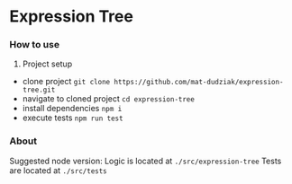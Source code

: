 # Expression Tree

### How to use
1. Project setup
  - clone project
  `git clone https://github.com/mat-dudziak/expression-tree.git`
  - navigate to cloned project
  `cd expression-tree`
  - install dependencies
  `npm i`
  - execute tests
  `npm run test`

### About
Suggested node version: 
Logic is located at `./src/expression-tree`
Tests are located at `./src/tests`